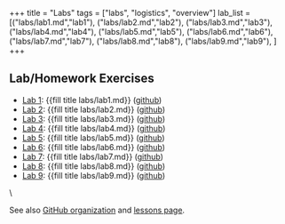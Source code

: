 +++
title = "Labs"
tags = ["labs", "logistics", "overview"]
lab_list = [("labs/lab1.md","lab1"),
            ("labs/lab2.md","lab2"),
            ("labs/lab3.md","lab3"),
            ("labs/lab4.md","lab4"),
            ("labs/lab5.md","lab5"),
            ("labs/lab6.md","lab6"),
            ("labs/lab7.md","lab7"),
            ("labs/lab8.md","lab8"),
            ("labs/lab9.md","lab9"),
             ]
+++

## Lab/Homework Exercises

- [Lab 1](lab1/): {{fill title labs/lab1.md}} ([github](https://github.com/PsuAstro497/lab1-start))
- [Lab 2](lab2/): {{fill title labs/lab2.md}} ([github](https://github.com/PsuAstro497/lab2-start))
- [Lab 3](lab3/): {{fill title labs/lab3.md}} ([github](https://github.com/PsuAstro497/lab3-start))
- [Lab 4](lab4/): {{fill title labs/lab4.md}} ([github](https://github.com/PsuAstro497/lab4-start))
- [Lab 5](lab5/): {{fill title labs/lab5.md}} ([github](https://github.com/PsuAstro497/lab5-start))
- [Lab 6](lab6/): {{fill title labs/lab6.md}} ([github](https://github.com/PsuAstro497/lab6-start))
- [Lab 7](lab7/): {{fill title labs/lab7.md}} ([github](https://github.com/PsuAstro497/lab7-start))
- [Lab 8](lab8/): {{fill title labs/lab8.md}} ([github](https://github.com/PsuAstro497/lab8-start))
- [Lab 9](lab9/): {{fill title labs/lab9.md}} ([github](https://github.com/PsuAstro497/lab9-start))


<!--
{{for (page,lab) in lab_list }}
- Lab {{fill lab_num page}}: {{lab}} [page]({{fill title page}})
{{end}}
-->
\\

See also [GitHub organization](https://github.com/PsuAstro497) and [lessons page](/lessons/).
